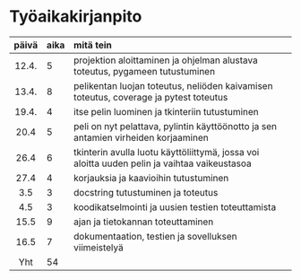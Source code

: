 # Työaikakirjanpito

| päivä | aika | mitä tein  |
| :----:|:-----| :-----|
| 12.4. | 5    | projektion aloittaminen ja ohjelman alustava toteutus, pygameen tutustuminen |
| 13.4. | 8    | pelikentan luojan toteutus, neliöden kaivamisen toteutus, coverage ja pytest toteutus |
| 19.4. | 4    | itse pelin luominen ja tkinteriin tutustuminen |
| 20.4  | 5    | peli on nyt pelattava, pylintin käyttöönotto ja sen antamien virheiden korjaaminen |
| 26.4  | 6    | tkinterin avulla luotu käyttöliittymä, jossa voi aloitta uuden pelin ja vaihtaa vaikeustasoa |
| 27.4  | 4    | korjauksia ja kaavioihin tutustuminen |
| 3.5   | 3    | docstring tutustuminen ja toteutus |
| 4.5   | 3    | koodikatselmointi ja uusien testien toteuttamista |
| 15.5  | 9    | ajan ja tietokannan toteuttaminen |
| 16.5  | 7    | dokumentaation, testien ja sovelluksen viimeistelyä |
| Yht   | 54   |
